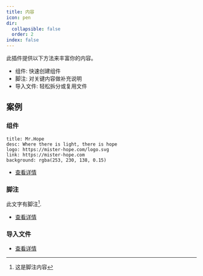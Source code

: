```yaml
---
title: 内容
icon: pen
dir:
  collapsible: false
  order: 2
index: false
---
```


<!-- #region intro -->

此插件提供以下方法来丰富你的内容。

- 组件: 快速创建组件
- 脚注: 对关键内容做补充说明
- 导入文件: 轻松拆分或复用文件

<!-- #endregion intro -->

<!-- more -->

## 案例

<!-- #region demo -->

### 组件

```component VPCard
title: Mr.Hope
desc: Where there is light, there is hope
logo: https://mister-hope.com/logo.svg
link: https://mister-hope.com
background: rgba(253, 230, 138, 0.15)
```

- [查看详情](./component.md)

### 脚注

此文字有脚注[^first].

[^first]: 这是脚注内容

- [查看详情](./footnote.md)

### 导入文件

<!-- @include: ./demo.snippet.md{9-13} -->

- [查看详情](./include.md)

<!-- #endregion demo -->

